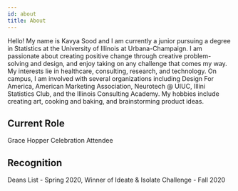 ```yaml
---
id: about
title: About
---
```


Hello! My name is Kavya Sood and I am currently a junior pursuing a degree in Statistics at the University of Illinois at Urbana-Champaign. I am passionate about creating positive change through creative problem-solving and design, and enjoy taking on any challenge that comes my way. My interests lie in healthcare, consulting, research, and technology. On campus, I am involved with several organizations including Design For America, American Marketing Association, Neurotech @ UIUC, Illini Statistics Club, and the Illinois Consulting Academy. My hobbies include creating art, cooking and baking, and brainstorming product ideas. 

## Current Role

Grace Hopper Celebration Attendee

## Recognition

Deans List - Spring 2020, Winner of Ideate & Isolate Challenge - Fall 2020
